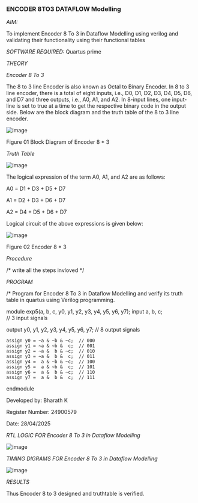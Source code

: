 ### ENCODER 8TO3 DATAFLOW Modelling

*AIM:*

To implement  Encoder 8 To 3 in Dataflow Modelling using verilog and validating their functionality using their functional tables

*SOFTWARE REQUIRED:* Quartus prime

*THEORY*

*Encoder 8 To 3*

The 8 to 3 line Encoder is also known as Octal to Binary Encoder. In 8 to 3 line encoder, there is a total of eight inputs, i.e., D0, D1, D2, D3, D4, D5, D6, and D7 and three outputs, i.e., A0, A1, and A2. In 8-input lines, one input-line is set to true at a time to get the respective binary code in the output side. Below are the block diagram and the truth table of the 8 to 3 line encoder.

![image](https://github.com/naavaneetha/ENCODER8TO3DATAFLOW/assets/154305477/0bc242c1-eb9e-4c47-afe5-30428470efc3)

Figure 01  Block Diagram of Encoder 8 * 3

*Truth Table*

![image](https://github.com/naavaneetha/ENCODER8TO3DATAFLOW/assets/154305477/35496b14-ae6e-4cd1-9abd-d6736b576575)

The logical expression of the term A0, A1, and A2 are as follows:

A0 = D1 + D3 + D5 + D7

A1 = D2 + D3 + D6 + D7

A2 = D4 + D5 + D6 + D7

Logical circuit of the above expressions is given below:

![image](https://github.com/naavaneetha/ENCODER8TO3DATAFLOW/assets/154305477/95acaee6-c873-4c75-89eb-ef09fb158053)

Figure 02  Encoder 8 * 3

*Procedure*

/* write all the steps invloved */

*PROGRAM*

/* Program for Encoder 8 To 3 in Dataflow Modelling and verify its truth table in quartus using Verilog programming. 

module exp5(a, b, c, y0, y1, y2, y3, y4, y5, y6, y7);
    input a, b, c;             
    // 3 input signals
    
  output y0, y1, y2, y3, y4, y5, y6, y7; 
  // 8 output signals

    assign y0 = ~a & ~b & ~c;  // 000
    assign y1 = ~a & ~b &  c;  // 001
    assign y2 = ~a &  b & ~c;  // 010
    assign y3 = ~a &  b &  c;  // 011
    assign y4 =  a & ~b & ~c;  // 100
    assign y5 =  a & ~b &  c;  // 101
    assign y6 =  a &  b & ~c;  // 110
    assign y7 =  a &  b &  c;  // 111
endmodule


Developed by: Bharath K

Register Number: 24900579

Date: 28/04/2025



*RTL LOGIC FOR Encoder 8 To 3 in Dataflow Modelling*

![image](https://github.com/user-attachments/assets/06044c08-1a77-4011-a51a-cbcee84e064f)


*TIMING DIGRAMS FOR Encoder 8 To 3 in Dataflow Modelling*

![image](https://github.com/user-attachments/assets/962b336e-fd4a-42e8-bf86-1fda89b15e8b)


*RESULTS*

Thus Encoder 8 to 3 designed and truthtable is verified.

